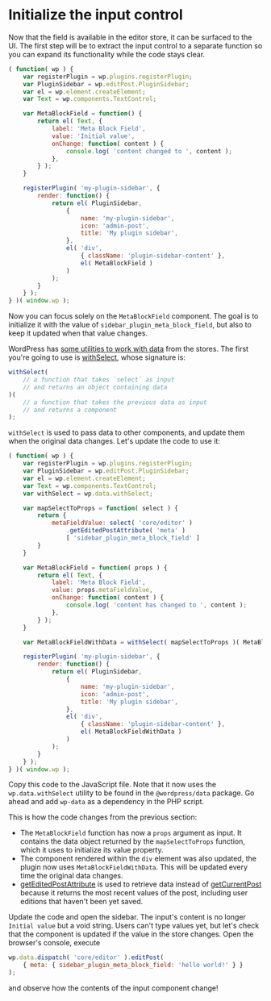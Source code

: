 # Initialize the input control

Now that the field is available in the editor store, it can be surfaced to the UI. The first step will be to extract the input control to a separate function so you can expand its functionality while the code stays clear.

```js
( function( wp ) {
	var registerPlugin = wp.plugins.registerPlugin;
	var PluginSidebar = wp.editPost.PluginSidebar;
	var el = wp.element.createElement;
	var Text = wp.components.TextControl;

	var MetaBlockField = function() {
		return el( Text, {
			label: 'Meta Block Field',
			value: 'Initial value',
			onChange: function( content ) {
				console.log( 'content changed to ', content );
			},
		} );
	}

	registerPlugin( 'my-plugin-sidebar', {
		render: function() {
			return el( PluginSidebar,
				{
					name: 'my-plugin-sidebar',
					icon: 'admin-post',
					title: 'My plugin sidebar',
				},
				el( 'div',
					{ className: 'plugin-sidebar-content' },
					el( MetaBlockField )
				)
			);
		}
	} );
} )( window.wp );
```

Now you can focus solely on the `MetaBlockField` component. The goal is to initialize it with the value of `sidebar_plugin_meta_block_field`, but also to keep it updated when that value changes.

WordPress has [some utilities to work with data](../../../../../docs/designers-developers/developers/packages/packages-data/) from the stores. The first you're going to use is [withSelect](../../../../../docs/designers-developers/developers/packages/packages-data/#withselect-mapselecttoprops-function-function), whose signature is:

```js
withSelect(
	// a function that takes `select` as input
	// and returns an object containing data
)(
	// a function that takes the previous data as input
	// and returns a component
);
```

`withSelect` is used to pass data to other components, and update them when the original data changes. Let's update the code to use it:

```js
( function( wp ) {
	var registerPlugin = wp.plugins.registerPlugin;
	var PluginSidebar = wp.editPost.PluginSidebar;
	var el = wp.element.createElement;
	var Text = wp.components.TextControl;
	var withSelect = wp.data.withSelect;

	var mapSelectToProps = function( select ) {
		return {
			metaFieldValue: select( 'core/editor' )
				.getEditedPostAttribute( 'meta' )
				[ 'sidebar_plugin_meta_block_field' ]
		}
	}

	var MetaBlockField = function( props ) {
		return el( Text, {
			label: 'Meta Block Field',
			value: props.metaFieldValue,
			onChange: function( content ) {
				console.log( 'content has changed to ', content );
			},
		} );
	}

	var MetaBlockFieldWithData = withSelect( mapSelectToProps )( MetaBlockField );

	registerPlugin( 'my-plugin-sidebar', {
		render: function() {
			return el( PluginSidebar,
				{
					name: 'my-plugin-sidebar',
					icon: 'admin-post',
					title: 'My plugin sidebar',
				},
				el( 'div',
					{ className: 'plugin-sidebar-content' },
					el( MetaBlockFieldWithData )
				)
			);
		}
	} );
} )( window.wp );
```

Copy this code to the JavaScript file. Note that it now uses the `wp.data.withSelect` utility to be found in the `@wordpress/data` package. Go ahead and add `wp-data` as a dependency in the PHP script.

This is how the code changes from the previous section:

* The `MetaBlockField` function has now a `props` argument as input. It contains the data object returned by the `mapSelectToProps` function, which it uses to initialize its value property.
* The component rendered within the `div` element was also updated, the plugin now uses `MetaBlockFieldWithData`. This will be updated every time the original data changes.
* [getEditedPostAttribute](../../../../../docs/designers-developers/developers/data/data-core-editor/#geteditedpostattribute) is used to retrieve data instead of [getCurrentPost](../../../../../docs/designers-developers/developers/data/data-core-editor/#getcurrentpost) because it returns the most recent values of the post, including user editions that haven't been yet saved.

Update the code and open the sidebar. The input's content is no longer `Initial value` but a void string. Users can't type values yet, but let's check that the component is updated if the value in the store changes. Open the browser's console, execute

```js
wp.data.dispatch( 'core/editor' ).editPost(
	{ meta: { sidebar_plugin_meta_block_field: 'hello world!' } }
);
```

and observe how the contents of the input component change!
